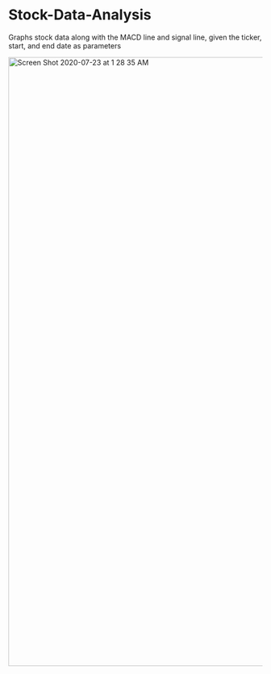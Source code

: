 # Stock-Data-Analysis
Graphs stock data along with the MACD line and signal line, given the ticker, start, and end date as parameters

<img width="1207" alt="Screen Shot 2020-07-23 at 1 28 35 AM" src="https://user-images.githubusercontent.com/31107501/88338825-f27d0980-cd06-11ea-9551-82045dd3640a.png">

